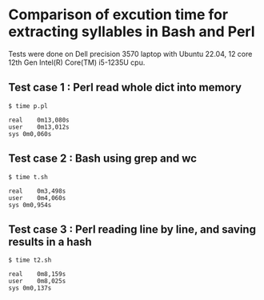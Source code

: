 # Comparison of excution time for extracting syllables in Bash and Perl

Tests were done on Dell precision 3570 laptop with Ubuntu 22.04, 12
core 12th Gen Intel(R) Core(TM) i5-1235U cpu.

## Test case 1 : Perl read whole dict into memory

```
$ time p.pl

real	0m13,080s
user	0m13,012s
sys	0m0,060s

```

## Test case 2 : Bash using grep and wc

```
$ time t.sh

real	0m3,498s
user	0m4,060s
sys	0m0,954s

```

## Test case 3 : Perl reading line by line, and saving results in a hash

```
$ time t2.sh

real	0m8,159s
user	0m8,025s
sys	0m0,137s

```
